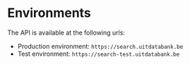 ---
---

# Environments

The API is available at the following urls:

* Production environment: ```https://search.uitdatabank.be```
* Test environment: ```https://search-test.uitdatabank.be```
